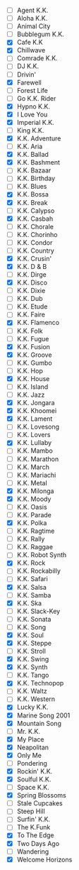 - [ ] Agent K.K.
- [ ] Aloha K.K.
- [ ] Animal City
- [ ] Bubblegum K.K.
- [x] Cafe K.K
- [x] Chillwave
- [ ] Comrade K.K.
- [ ] DJ K.K.
- [ ] Drivin'
- [x] Farewell
- [ ] Forest Life
- [ ] Go K.K. Rider
- [x] Hypno K.K.
- [x] I Love You
- [x] Imperial K.K.
- [ ] King K.K. 
- [x] K.K. Adventure
- [ ] K.K. Aria
- [x] K.K. Ballad
- [x] K.K. Bashment
- [ ] K.K. Bazaar
- [ ] K.K. Birthday
- [ ] K.K. Blues
- [x] K.K. Bossa
- [x] K.K. Break
- [ ] K.K. Calypso
- [x] K.K. Casbah
- [ ] K.K. Chorale
- [ ] K.K. Chorinho
- [ ] K.K. Condor
- [ ] K.K. Country
- [x] K.K. Crusin'
- [x] K.K. D & B
- [ ] K.K. Dirge
- [x] K.K. Disco
- [ ] K.K. Dixie
- [ ] K.K. Dub
- [ ] K.K. Etude
- [ ] K.K. Faire
- [x] K.K. Flamenco
- [ ] K.K. Folk
- [ ] K.K. Fugue
- [x] K.K. Fusion
- [x] K.K. Groove
- [ ] K.K. Gumbo
- [ ] K.K. Hop
- [x] K.K. House
- [ ] K.K. Island
- [ ] K.K. Jazz
- [x] K.K. Jongara
- [x] K.K. Khoomei
- [x] K.K. Lament
- [ ] K.K. Lovesong
- [ ] K.K. Lovers
- [x] K.K. Lullaby
- [ ] K.K. Mambo
- [ ] K.K. Marathon
- [ ] K.K. March
- [ ] K.K. Mariachi
- [ ] K.K. Metal
- [x] K.K. Milonga
- [x] K.K. Moody
- [ ] K.K. Oasis
- [ ] K.K. Parade
- [x] K.K. Polka
- [ ] K.K. Ragtime
- [ ] K.K. Rally
- [ ] K.K. Raggae
- [ ] K.K. Robot Synth
- [x] K.K. Rock
- [ ] K.K. Rockabilly
- [ ] K.K. Safari
- [x] K.K. Salsa
- [ ] K.K. Samba
- [x] K.K. Ska
- [ ] K.K. Slack-Key
- [ ] K.K. Sonata
- [ ] K.K. Song
- [x] K.K. Soul
- [x] K.K. Steppe
- [ ] K.K. Stroll
- [x] K.K. Swing
- [x] K.K. Synth
- [ ] K.K. Tango
- [x] K.K. Technopop
- [ ] K.K. Waltz
- [ ] K.K. Western
- [x] Lucky K.K.
- [x] Marine Song 2001
- [x] Mountain Song
- [ ] Mr. K.K.
- [x] My Place
- [x] Neapolitan
- [x] Only Me
- [ ] Pondering
- [x] Rockin' K.K.
- [x] Soulful K.K.
- [ ] Space K.K.
- [x] Spring Blossoms
- [ ] Stale Cupcakes
- [ ] Steep Hill
- [ ] Surfin' K.K.
- [ ] The K.Funk
- [x] To The Edge
- [x] Two Days Ago
- [ ] Wandering
- [x] Welcome Horizons